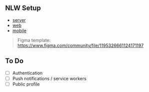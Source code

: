 NLW Setup
---
 - [server](./server)   
 - [web](./web)
 - [mobile](./mobile)

> Figma template: https://www.figma.com/community/file/1195326661124171197

To Do
---
 - [ ] Authentication
 - [ ] Push notifications / service workers
 - [ ] Public profile
